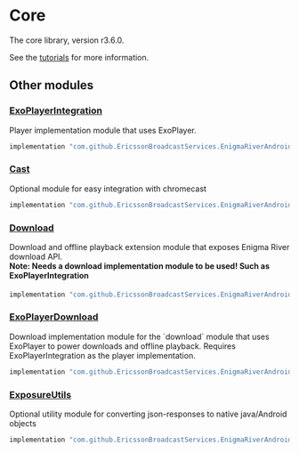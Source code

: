 # Core

The core library, version r3.6.0.

See the [tutorials](tutorials/index.md) for more information.

## Other modules

### [ExoPlayerIntegration](https://github.com/EricssonBroadcastServices/EnigmaRiverAndroidExoPlayerIntegration/tree/r3.6.0)

<p>Player implementation module that uses ExoPlayer.</p>

```gradle
implementation "com.github.EricssonBroadcastServices.EnigmaRiverAndroid:exoplayerintegration:r3.6.0"
```

### [Cast](https://github.com/EricssonBroadcastServices/EnigmaRiverAndroidCast/tree/r3.6.0)

<p>Optional module for easy integration with chromecast</p>

```gradle
implementation "com.github.EricssonBroadcastServices.EnigmaRiverAndroid:cast:r3.6.0"
```

### [Download](https://github.com/EricssonBroadcastServices/EnigmaRiverAndroidDownload/tree/r3.6.0)

<p>Download and offline playback extension module that exposes Enigma River download API.</p>
<h4 style="margin-top: -1em">Note: Needs a download implementation module to be used! Such as ExoPlayerIntegration</h4>

```gradle
implementation "com.github.EricssonBroadcastServices.EnigmaRiverAndroid:download:r3.6.0"
```

### [ExoPlayerDownload](https://github.com/EricssonBroadcastServices/EnigmaRiverAndroidExoPlayerDownload/tree/r3.6.0)

<p>Download implementation module for the `download` module that uses ExoPlayer to power downloads and offline playback. Requires ExoPlayerIntegration as the player implementation.</p>

```gradle
implementation "com.github.EricssonBroadcastServices.EnigmaRiverAndroid:exoPlayerDownload:r3.6.0"
```

### [ExposureUtils](https://github.com/EricssonBroadcastServices/EnigmaRiverAndroidExposureUtils/tree/r3.6.0)

<p>Optional utility module for converting json-responses to native java/Android objects</p>

```gradle
implementation "com.github.EricssonBroadcastServices.EnigmaRiverAndroid:exposureUtils:r3.6.0"
```